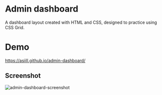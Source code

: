 # Admin dashboard
A dashboard layout created with HTML and CSS, designed to practice using CSS Grid.

# Demo
https://asiill.github.io/admin-dashboard/

## Screenshot
![admin-dashboard-screenshot](https://github.com/asiill/admin-dashboard/assets/9745019/26d59a75-c641-451e-9120-99d810446c53)
